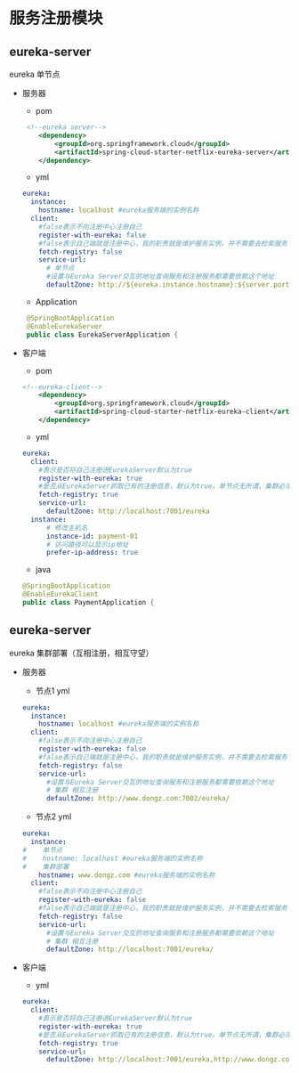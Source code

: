 # 服务注册模块

## eureka-server
eureka 单节点
-   服务器
    
    -   pom
    
    ```xml
     <!--eureka server-->
        <dependency>
            <groupId>org.springframework.cloud</groupId>
            <artifactId>spring-cloud-starter-netflix-eureka-server</artifactId>
        </dependency>
    ```
    
    -   yml
    ```yaml
    eureka:
      instance:
        hostname: localhost #eureka服务端的实例名称
      client:
        #false表示不向注册中心注册自己
        register-with-eureka: false
        #false表示自己端就是注册中心，我的职责就是维护服务实例，并不需要去检索服务
        fetch-registry: false
        service-url:
          # 单节点
          #设置与Eureka Server交互的地址查询服务和注册服务都需要依赖这个地址
          defaultZone: http://${eureka.instance.hostname}:${server.port}/eureka/
    ```
    
    -   Application
    ```java
     @SpringBootApplication
     @EnableEurekaServer
     public class EurekaServerApplication {
    ```
-   客户端
    -   pom
    ```xml
    <!--eureka-client-->
        <dependency>
            <groupId>org.springframework.cloud</groupId>
            <artifactId>spring-cloud-starter-netflix-eureka-client</artifactId>
        </dependency>
    ```
    -   yml
    ```yaml
    eureka:
      client:
        #表示是否将自己注册进EurekaServer默认为true
        register-with-eureka: true
        #是否从EurekaServer抓取已有的注册信息，默认为true。单节点无所谓，集群必须设置为true才能配合ribbon使用负载均衡
        fetch-registry: true
        service-url:
          defaultZone: http://localhost:7001/eureka
      instance:
          # 修改主机名
          instance-id: payment-01
          # 访问路径可以显示ip地址
          prefer-ip-address: true
    ```
    -   java
    ```java
    @SpringBootApplication
    @EnableEurekaClient
    public class PaymentApplication {
    ```
    
    
## eureka-server
eureka 集群部署（互相注册，相互守望）
-   服务器
    -   节点1 yml
    ```yaml
    eureka:
      instance:
        hostname: localhost #eureka服务端的实例名称
      client:
        #false表示不向注册中心注册自己
        register-with-eureka: false
        #false表示自己端就是注册中心，我的职责就是维护服务实例，并不需要去检索服务
        fetch-registry: false
        service-url:
          #设置与Eureka Server交互的地址查询服务和注册服务都需要依赖这个地址
          # 集群 相互注册
          defaultZone: http://www.dongz.com:7002/eureka/
    ```
    -   节点2 yml
    ```yaml
    eureka:
      instance:
    #    单节点
    #    hostname: localhost #eureka服务端的实例名称
    #    集群部署
        hostname: www.dongz.com #eureka服务端的实例名称
      client:
        #false表示不向注册中心注册自己
        register-with-eureka: false
        #false表示自己端就是注册中心，我的职责就是维护服务实例，并不需要去检索服务
        fetch-registry: false
        service-url:
          #设置与Eureka Server交互的地址查询服务和注册服务都需要依赖这个地址
          # 集群 相互注册
          defaultZone: http://localhost:7001/eureka/
    ```

-   客户端
    -   yml
    ```yaml
    eureka:
      client:
        #表示是否将自己注册进EurekaServer默认为true
        register-with-eureka: true
        #是否从EurekaServer抓取已有的注册信息，默认为true。单节点无所谓，集群必须设置为true才能配合ribbon使用负载均衡
        fetch-registry: true
        service-url:
          defaultZone: http://localhost:7001/eureka,http://www.dongz.com:7002/eureka/
    ```
    
    